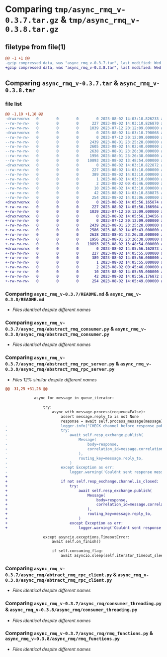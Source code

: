 # Comparing `tmp/async_rmq_v-0.3.7.tar.gz` & `tmp/async_rmq_v-0.3.8.tar.gz`

## filetype from file(1)

```diff
@@ -1 +1 @@
-gzip compressed data, was "async_rmq_v-0.3.7.tar", last modified: Wed Aug  2 14:03:10 2023, max compression
+gzip compressed data, was "async_rmq_v-0.3.8.tar", last modified: Wed Aug  2 14:05:56 2023, max compression
```

## Comparing `async_rmq_v-0.3.7.tar` & `async_rmq_v-0.3.8.tar`

### file list

```diff
@@ -1,18 +1,18 @@
-drwxrwxrwx   0        0        0        0 2023-08-02 14:03:10.826233 async_rmq_v-0.3.7/
--rw-rw-rw-   0        0        0      227 2023-08-02 14:03:10.826870 async_rmq_v-0.3.7/PKG-INFO
--rw-rw-rw-   0        0        0     1039 2023-07-12 20:12:09.000000 async_rmq_v-0.3.7/README.md
-drwxrwxrwx   0        0        0        0 2023-08-02 14:03:10.790068 async_rmq_v-0.3.7/async_rmq/
--rw-rw-rw-   0        0        0        0 2023-07-12 20:12:09.000000 async_rmq_v-0.3.7/async_rmq/_init_.py
--rw-rw-rw-   0        0        0     2439 2023-08-01 23:25:28.000000 async_rmq_v-0.3.7/async_rmq/abstract_rmq_consumer.py
--rw-rw-rw-   0        0        0     2605 2023-08-02 14:02:40.000000 async_rmq_v-0.3.7/async_rmq/abstract_rmq_rpc_server.py
--rw-rw-rw-   0        0        0     2638 2023-08-01 23:26:38.000000 async_rmq_v-0.3.7/async_rmq/abtract_rmq_rpc_client.py
--rw-rw-rw-   0        0        0     1956 2023-08-01 23:26:38.000000 async_rmq_v-0.3.7/async_rmq/consumer_threading.py
--rw-rw-rw-   0        0        0    10893 2023-08-02 13:48:54.000000 async_rmq_v-0.3.7/async_rmq/rmq_functions.py
-drwxrwxrwx   0        0        0        0 2023-08-02 14:03:10.822872 async_rmq_v-0.3.7/async_rmq_v.egg-info/
--rw-rw-rw-   0        0        0      227 2023-08-02 14:03:10.000000 async_rmq_v-0.3.7/async_rmq_v.egg-info/PKG-INFO
--rw-rw-rw-   0        0        0      389 2023-08-02 14:03:10.000000 async_rmq_v-0.3.7/async_rmq_v.egg-info/SOURCES.txt
--rw-rw-rw-   0        0        0        1 2023-08-02 14:03:10.000000 async_rmq_v-0.3.7/async_rmq_v.egg-info/dependency_links.txt
--rw-rw-rw-   0        0        0        2 2023-08-02 00:45:46.000000 async_rmq_v-0.3.7/async_rmq_v.egg-info/not-zip-safe
--rw-rw-rw-   0        0        0       10 2023-08-02 14:03:10.000000 async_rmq_v-0.3.7/async_rmq_v.egg-info/top_level.txt
--rw-rw-rw-   0        0        0       42 2023-08-02 14:03:10.830875 async_rmq_v-0.3.7/setup.cfg
--rw-rw-rw-   0        0        0      254 2023-08-02 14:03:06.000000 async_rmq_v-0.3.7/setup.py
+drwxrwxrwx   0        0        0        0 2023-08-02 14:05:56.165874 async_rmq_v-0.3.8/
+-rw-rw-rw-   0        0        0      227 2023-08-02 14:05:56.166904 async_rmq_v-0.3.8/PKG-INFO
+-rw-rw-rw-   0        0        0     1039 2023-07-12 20:12:09.000000 async_rmq_v-0.3.8/README.md
+drwxrwxrwx   0        0        0        0 2023-08-02 14:05:56.134656 async_rmq_v-0.3.8/async_rmq/
+-rw-rw-rw-   0        0        0        0 2023-07-12 20:12:09.000000 async_rmq_v-0.3.8/async_rmq/_init_.py
+-rw-rw-rw-   0        0        0     2439 2023-08-01 23:25:28.000000 async_rmq_v-0.3.8/async_rmq/abstract_rmq_consumer.py
+-rw-rw-rw-   0        0        0     2586 2023-08-02 14:05:43.000000 async_rmq_v-0.3.8/async_rmq/abstract_rmq_rpc_server.py
+-rw-rw-rw-   0        0        0     2638 2023-08-01 23:26:38.000000 async_rmq_v-0.3.8/async_rmq/abtract_rmq_rpc_client.py
+-rw-rw-rw-   0        0        0     1956 2023-08-01 23:26:38.000000 async_rmq_v-0.3.8/async_rmq/consumer_threading.py
+-rw-rw-rw-   0        0        0    10893 2023-08-02 13:48:54.000000 async_rmq_v-0.3.8/async_rmq/rmq_functions.py
+drwxrwxrwx   0        0        0        0 2023-08-02 14:05:56.162873 async_rmq_v-0.3.8/async_rmq_v.egg-info/
+-rw-rw-rw-   0        0        0      227 2023-08-02 14:05:55.000000 async_rmq_v-0.3.8/async_rmq_v.egg-info/PKG-INFO
+-rw-rw-rw-   0        0        0      389 2023-08-02 14:05:56.000000 async_rmq_v-0.3.8/async_rmq_v.egg-info/SOURCES.txt
+-rw-rw-rw-   0        0        0        1 2023-08-02 14:05:55.000000 async_rmq_v-0.3.8/async_rmq_v.egg-info/dependency_links.txt
+-rw-rw-rw-   0        0        0        2 2023-08-02 00:45:46.000000 async_rmq_v-0.3.8/async_rmq_v.egg-info/not-zip-safe
+-rw-rw-rw-   0        0        0       10 2023-08-02 14:05:55.000000 async_rmq_v-0.3.8/async_rmq_v.egg-info/top_level.txt
+-rw-rw-rw-   0        0        0       42 2023-08-02 14:05:56.176872 async_rmq_v-0.3.8/setup.cfg
+-rw-rw-rw-   0        0        0      254 2023-08-02 14:05:49.000000 async_rmq_v-0.3.8/setup.py
```

### Comparing `async_rmq_v-0.3.7/README.md` & `async_rmq_v-0.3.8/README.md`

 * *Files identical despite different names*

### Comparing `async_rmq_v-0.3.7/async_rmq/abstract_rmq_consumer.py` & `async_rmq_v-0.3.8/async_rmq/abstract_rmq_consumer.py`

 * *Files identical despite different names*

### Comparing `async_rmq_v-0.3.7/async_rmq/abstract_rmq_rpc_server.py` & `async_rmq_v-0.3.8/async_rmq/abstract_rmq_rpc_server.py`

 * *Files 12% similar despite different names*

```diff
@@ -31,25 +31,26 @@
 
             async for message in queue_iterator:
 
                 try:
                     async with message.process(requeue=False):
                         assert message.reply_to is not None
                         response = await self.process_message(message)
-                        logger.info("CHECK channel before response publish, channel closed: %s" % ("T" if self.resp_exchange.channel.is_closed else "F"))
-                        try:
-                            await self.resp_exchange.publish(
-                                Message(
-                                    body=response,
-                                    correlation_id=message.correlation_id,
-                                ),
-                                routing_key=message.reply_to,
-                            )
-                        except Exception as err:
-                            logger.warning('Couldnt sent response message for some reason %s, %s' % (type(err).__name__, err.__format__("")))
+                        
+                        if not self.resp_exchange.channel.is_closed:
+                            try:
+                                await self.resp_exchange.publish(
+                                    Message(
+                                        body=response,
+                                        correlation_id=message.correlation_id,
+                                    ),
+                                    routing_key=message.reply_to,
+                                )
+                            except Exception as err:
+                                logger.warning('Couldnt sent response message for some reason %s, %s' % (type(err).__name__, err.__format__("")))
 
                 except asyncio.exceptions.TimeoutError:
                     await self.on_finish()
 
                     if self.consuming_flag:
                         await asyncio.sleep(self.iterator_timeout_sleep)
```

### Comparing `async_rmq_v-0.3.7/async_rmq/abtract_rmq_rpc_client.py` & `async_rmq_v-0.3.8/async_rmq/abtract_rmq_rpc_client.py`

 * *Files identical despite different names*

### Comparing `async_rmq_v-0.3.7/async_rmq/consumer_threading.py` & `async_rmq_v-0.3.8/async_rmq/consumer_threading.py`

 * *Files identical despite different names*

### Comparing `async_rmq_v-0.3.7/async_rmq/rmq_functions.py` & `async_rmq_v-0.3.8/async_rmq/rmq_functions.py`

 * *Files identical despite different names*


